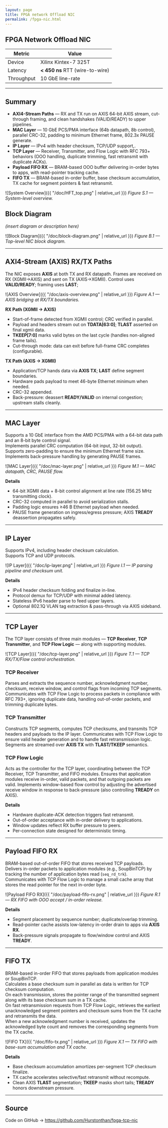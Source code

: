 ```yaml
---
layout: page
title: FPGA network Offload NIC
permalink: /fpga-nic.html
---
```


## FPGA Network Offload NIC

| Metric | Value |
|--------|-------|
| Device | Xilinx Kintex-7 325T |
| Latency | **< 450 ns** RTT (wire-to-wire) |
| Throughput | 10 GbE line-rate |

---

## Summary

- **AXI4-Stream Paths** — RX and TX run on AXIS 64-bit AXIS stream, cut-through framing, and clean handshakes (VALID/READY) to upper pipelines.
- **MAC Layer** — 10 GbE PCS/PMA interface (64b datapath, 8b control), parallel CRC-32, padding to minimum Ethernet frame, 802.3x PAUSE generate.
- **IP Layer** — IPv4 with header checksum, TCP/UDP support,.
- **TCP Layer** — Receiver, Transmitter, and Flow Logic with RFC 793+ behaviors (OOO handling, duplicate trimming, fast retransmit with duplicate ACKs).
- **Payload FIFO RX** — BRAM-based OOO buffer delivering in-order bytes to apps, with read-pointer tracking cache.
- **FIFO TX** — BRAM-based in-order buffer, base checksum accumulation, TX cache for segment pointers & fast retransmit.

![System Overview]({{ "/doc/HFT_top.png" | relative_url }})
*Figure S.1 — System-level overview.*


## Block Diagram

*(insert diagram or description here)*

![Block Diagram]({{ "/doc/block-diagram.png" | relative_url }})
*Figure B.1 — Top-level NIC block diagram.*

---

## AXI4-Stream (AXIS) RX/TX Paths

The NIC exposes **AXIS** at both TX and RX datapath. Frames are received on RX (XGMII→AXIS) and sent on TX (AXIS→XGMII). Control uses **VALID/READY**; framing uses **LAST**;

![AXIS Overview]({{ "/doc/axis-overview.png" | relative_url }})
*Figure A.1 — AXIS bridging at RX/TX boundaries.*

**RX Path (XGMII → AXIS)**  
- Start-of-frame detected from XGMII control; CRC verified in parallel.  
- Payload and headers stream out on **TDATA[63:0]**; **TLAST** asserted on final xgmii data.  
- **TKEEP[7:0]** marks valid bytes on the last cycle (handles non-aligned frame tails).  
- Cut-through mode: data can exit before full-frame CRC completes (configurable).

**TX Path (AXIS → XGMII)**  
- Application/TCP hands data via **AXIS TX**; **LAST** define segment boundaries.  
- Hardware pads payload to meet 46-byte Ethernet minimum when needed.  
- CRC-32 appended.  
- Back-pressure: deassert **READY/VALID** on internal congestion; upstream stalls cleanly.

---

## MAC Layer

Supports a 10 GbE interface from the AMD PCS/PMA with a 64-bit data path and an 8-bit byte control signal.  
Implements parallel CRC computation (64-bit input, 32-bit output).  
Supports zero-padding to ensure the minimum Ethernet frame size.  
Implements back-pressure handling by generating PAUSE frames.

![MAC Layer]({{ "/doc/mac-layer.png" | relative_url }})
*Figure M.1 — MAC datapath, CRC, PAUSE flow.*

**Details**
- 64-bit XGMII data + 8-bit control alignment at line rate (156.25 MHz transmitting clock).  
- CRC-32 computed in parallel to avoid serialization stalls.  
- Padding logic ensures ≥46 B Ethernet payload when needed.  
- PAUSE frame generation on ingress/egress pressure; AXIS **TREADY** deassertion propagates safely.

---

## IP Layer

Supports IPv4, including header checksum calculation.  
Supports TCP and UDP protocols.  

![IP Layer]({{ "/doc/ip-layer.png" | relative_url }})
*Figure I.1 — IP parsing pipeline and checksum unit.*

**Details**
- IPv4 header checksum folding and finalize in-line.  
- Protocol demux for TCP/UDP with minimal added latency.  
- Stateless IPv6 header parse to feed upper layers.  
- Optional 802.1Q VLAN tag extraction & pass-through via AXIS sideband.

---

## TCP Layer

The TCP layer consists of three main modules — **TCP Receiver**, **TCP Transmitter**, and **TCP Flow Logic** — along with supporting modules.

![TCP Layer]({{ "/doc/tcp-layer.png" | relative_url }})
*Figure T.1 — TCP RX/TX/Flow control orchestration.*

### TCP Receiver
Parses and extracts the sequence number, acknowledgment number, checksum, receive window, and control flags from incoming TCP segments. Communicates with TCP Flow Logic to process packets in compliance with RFC 793+, ignoring duplicate data, handling out-of-order packets, and trimming duplicate bytes.

### TCP Transmitter
Constructs TCP segments, computes TCP checksums, and transmits TCP headers and payloads to the IP layer. Communicates with TCP Flow Logic to ensure valid header generation and to handle fast retransmission logic. Segments are streamed over **AXIS TX** with **TLAST/TKEEP** semantics.

### TCP Flow Logic
Acts as the controller for the TCP layer, coordinating between the TCP Receiver, TCP Transmitter, and FIFO modules. Ensures that application modules receive in-order, valid packets, and that outgoing packets are valid. Implements window-based flow control by adjusting the advertised receive window in response to back-pressure (also controlling **TREADY** on AXIS).

**Details**
- Hardware duplicate-ACK detection triggers fast retransmit.  
- Out-of-order acceptance with in-order delivery to applications.  
- Window updates reflect RX buffer pressure to peers.  
- Per-connection state designed for deterministic timing.

---

## Payload FIFO RX

BRAM-based out-of-order FIFO that stores received TCP payloads.  
Delivers in-order packets to application modules (e.g., SoupBinTCP) by tracking the number of application bytes read (`seq_rd_trk`).  
Communicates with TCP Flow Logic to manage a small cache array that stores the read pointer for the next in-order byte.

![Payload FIFO RX]({{ "/doc/payload-fifo-rx.png" | relative_url }})
*Figure R.1 — RX FIFO with OOO accept / in-order release.*

**Details**
- Segment placement by sequence number; duplicate/overlap trimming.  
- Read-pointer cache assists low-latency in-order drain to apps via **AXIS RX**.  
- Back-pressure signals propagate to flow/window control and AXIS **TREADY**.

---

## FIFO TX

BRAM-based in-order FIFO that stores payloads from application modules or SoupBinTCP.  
Calculates a base checksum sum in parallel as data is written for TCP checksum computation.  
On each transmission, stores the pointer range of the transmitted segment along with its base checksum sum in a TX cache.  
On fast retransmission requests from TCP Flow Logic, retrieves the earliest unacknowledged segment pointers and checksum sums from the TX cache and retransmits the data.  
When a new acknowledgment number is received, updates the acknowledged byte count and removes the corresponding segments from the TX cache.

![FIFO TX]({{ "/doc/fifo-tx.png" | relative_url }})
*Figure X.1 — TX FIFO with base-sum accumulation and TX cache.*

**Details**
- Base checksum accumulation amortizes per-segment TCP checksum finalize.  
- TX cache accelerates selective/fast retransmit without recompute.  
- Clean AXIS **TLAST** segmentation; **TKEEP** masks short tails; **TREADY** honors downstream pressure.

---

## Source

Code on GitHub → <https://github.com/Hurstonthan/fpga-tcp-nic>
